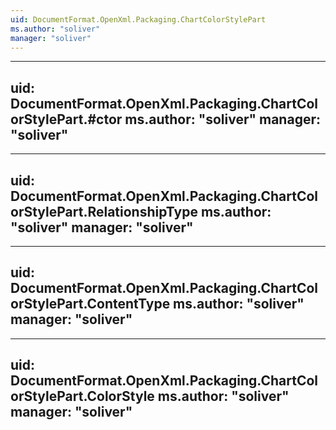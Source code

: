 ```yaml
---
uid: DocumentFormat.OpenXml.Packaging.ChartColorStylePart
ms.author: "soliver"
manager: "soliver"
---
```


---
uid: DocumentFormat.OpenXml.Packaging.ChartColorStylePart.#ctor
ms.author: "soliver"
manager: "soliver"
---

---
uid: DocumentFormat.OpenXml.Packaging.ChartColorStylePart.RelationshipType
ms.author: "soliver"
manager: "soliver"
---

---
uid: DocumentFormat.OpenXml.Packaging.ChartColorStylePart.ContentType
ms.author: "soliver"
manager: "soliver"
---

---
uid: DocumentFormat.OpenXml.Packaging.ChartColorStylePart.ColorStyle
ms.author: "soliver"
manager: "soliver"
---
